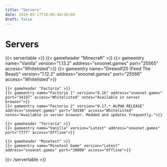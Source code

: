 ```yaml
---
title: "Servers"
date: 2019-03-17T18:09:46+10:00
draft: false
---
```


# Servers

{{< servertable >}}
    {{< gameheader "Minecraft" >}}
    {{< gameentry name="Vanilla" version="1.13.2" address="snoonet.games" port="25565" access="Whitelisted">}}
    {{< gameentry name="Direwolf20 (Feed The Beast)" version="1.12.2" address="snoonet.games" port="25566" access="Whitelisted">}}
    
    {{< gameheader "Factorio" >}}
    {{< gameentry name="Factorio 1" version="0.16" address="snoonet.games" port="34197" access="Whitelisted" notes="Available in server browser">}}
    {{< gameentry name="Factorio 2" version="0.17.* ALPHA RELEASE" address="snoonet.games" port="34198" access="Whitelisted" notes="Available in server browser. Modded and updates frequently.">}}

    {{< gameheader "Terraria" >}}
    {{< gameentry name="Vanilla" version="Latest" address="snoonet.games" port="7777" access="Offline">}}

    {{< gameheader "Minetest" >}}
    {{< gameentry name="Minetest Game" version="Latest" address="snoonet.games" port="30000" access="Offline">}}
{{< /servertable >}}

